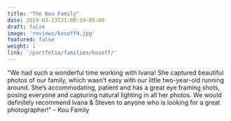```yaml
---
title: "The Kou Family"
date: 2019-03-13T21:00:19-05:00
draft: false
image: 'reviews/kosoff4.jpg'
featured: false
weight: 1
link: '/portfolio/families/kosoff/'
---
```


"We had such a wonderful time working with Ivana! She captured beautiful photos of our family, which wasn’t easy with our little two-year-old running around. She’s accommodating, patient and has a great eye framing shots, posing everyone and capturing natural lighting in all her photos. We would definitely recommend Ivana & Steven to anyone who is looking for a great photographer!" - Kou Family